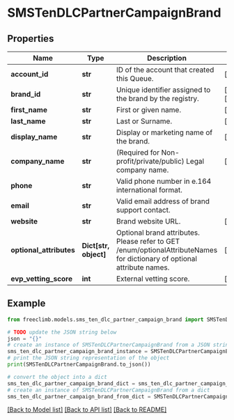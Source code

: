 # SMSTenDLCPartnerCampaignBrand


## Properties

Name | Type | Description | Notes
------------ | ------------- | ------------- | -------------
**account_id** | **str** | ID of the account that created this Queue. | [optional] 
**brand_id** | **str** | Unique identifier assigned to the brand by the registry. | [optional] [readonly] 
**first_name** | **str** | First or given name.  | [optional] 
**last_name** | **str** | Last or Surname. | [optional] 
**display_name** | **str** | Display or marketing name of the brand. | [optional] 
**company_name** | **str** | (Required for Non-profit/private/public) Legal company name. | [optional] 
**phone** | **str** | Valid phone number in e.164 international format. | 
**email** | **str** | Valid email address of brand support contact. | 
**website** | **str** | Brand website URL. | [optional] 
**optional_attributes** | **Dict[str, object]** | Optional brand attributes. Please refer to GET /enum/optionalAttributeNames for dictionary of optional attribute names. | [optional] 
**evp_vetting_score** | **int** | External vetting score. | [optional] 

## Example

```python
from freeclimb.models.sms_ten_dlc_partner_campaign_brand import SMSTenDLCPartnerCampaignBrand

# TODO update the JSON string below
json = "{}"
# create an instance of SMSTenDLCPartnerCampaignBrand from a JSON string
sms_ten_dlc_partner_campaign_brand_instance = SMSTenDLCPartnerCampaignBrand.from_json(json)
# print the JSON string representation of the object
print(SMSTenDLCPartnerCampaignBrand.to_json())

# convert the object into a dict
sms_ten_dlc_partner_campaign_brand_dict = sms_ten_dlc_partner_campaign_brand_instance.to_dict()
# create an instance of SMSTenDLCPartnerCampaignBrand from a dict
sms_ten_dlc_partner_campaign_brand_from_dict = SMSTenDLCPartnerCampaignBrand.from_dict(sms_ten_dlc_partner_campaign_brand_dict)
```
[[Back to Model list]](../README.md#documentation-for-models) [[Back to API list]](../README.md#documentation-for-api-endpoints) [[Back to README]](../README.md)


